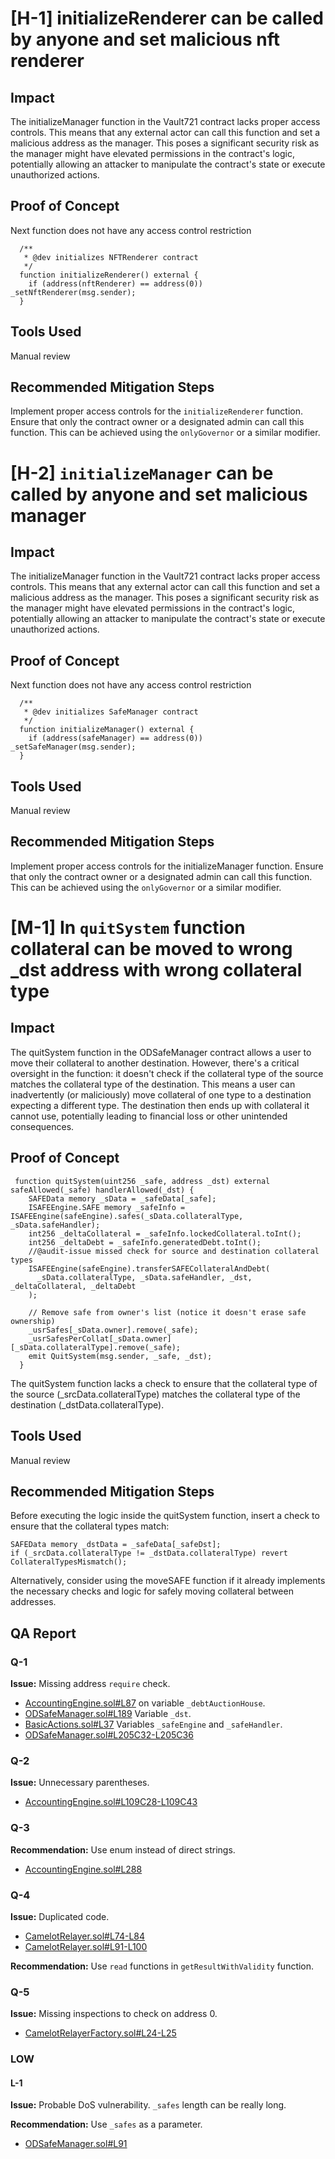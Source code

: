# [H-1] initializeRenderer can be called by anyone and set malicious nft renderer

## Impact
The initializeManager function in the Vault721 contract lacks proper access controls. This means that any external actor can call this function and set a malicious address as the manager. This poses a significant security risk as the manager might have elevated permissions in the contract's logic, potentially allowing an attacker to manipulate the contract's state or execute unauthorized actions.

## Proof of Concept
Next function does not have any access control restriction
```solidity
  /**
   * @dev initializes NFTRenderer contract
   */
  function initializeRenderer() external {
    if (address(nftRenderer) == address(0)) _setNftRenderer(msg.sender);
  }
```

## Tools Used
Manual review

## Recommended Mitigation Steps
Implement proper access controls for the `initializeRenderer` function. Ensure that only the contract owner or a designated admin can call this function. This can be achieved using the `onlyGovernor` or a similar modifier.


# [H-2] `initializeManager` can be called by anyone and set malicious manager

## Impact
The initializeManager function in the Vault721 contract lacks proper access controls. This means that any external actor can call this function and set a malicious address as the manager. This poses a significant security risk as the manager might have elevated permissions in the contract's logic, potentially allowing an attacker to manipulate the contract's state or execute unauthorized actions.

## Proof of Concept
Next function does not have any access control restriction
```solidity
  /**
   * @dev initializes SafeManager contract
   */
  function initializeManager() external {
    if (address(safeManager) == address(0)) _setSafeManager(msg.sender);
  }
```

## Tools Used
Manual review

## Recommended Mitigation Steps
Implement proper access controls for the initializeManager function. Ensure that only the contract owner or a designated admin can call this function. This can be achieved using the `onlyGovernor` or a similar modifier.

# [M-1] In `quitSystem` function collateral can be moved to wrong _dst address with wrong collateral type

## Impact
The quitSystem function in the ODSafeManager contract allows a user to move their collateral to another destination. However, there's a critical oversight in the function: it doesn't check if the collateral type of the source matches the collateral type of the destination. This means a user can inadvertently (or maliciously) move collateral of one type to a destination expecting a different type. The destination then ends up with collateral it cannot use, potentially leading to financial loss or other unintended consequences.

## Proof of Concept
```solidity
 function quitSystem(uint256 _safe, address _dst) external safeAllowed(_safe) handlerAllowed(_dst) {
    SAFEData memory _sData = _safeData[_safe];
    ISAFEEngine.SAFE memory _safeInfo = ISAFEEngine(safeEngine).safes(_sData.collateralType, _sData.safeHandler);
    int256 _deltaCollateral = _safeInfo.lockedCollateral.toInt();
    int256 _deltaDebt = _safeInfo.generatedDebt.toInt();
    //@audit-issue missed check for source and destination collateral types
    ISAFEEngine(safeEngine).transferSAFECollateralAndDebt(
      _sData.collateralType, _sData.safeHandler, _dst, _deltaCollateral, _deltaDebt
    );

    // Remove safe from owner's list (notice it doesn't erase safe ownership)
    _usrSafes[_sData.owner].remove(_safe);
    _usrSafesPerCollat[_sData.owner][_sData.collateralType].remove(_safe);
    emit QuitSystem(msg.sender, _safe, _dst);
  }
```

The quitSystem function lacks a check to ensure that the collateral type of the source (_srcData.collateralType) matches the collateral type of the destination (_dstData.collateralType).

## Tools Used
Manual review

## Recommended Mitigation Steps
Before executing the logic inside the quitSystem function, insert a check to ensure that the collateral types match:
```solidity
SAFEData memory _dstData = _safeData[_safeDst];
if (_srcData.collateralType != _dstData.collateralType) revert CollateralTypesMismatch();
```
Alternatively, consider using the moveSAFE function if it already implements the necessary checks and logic for safely moving collateral between addresses.

## QA Report

### Q-1
**Issue:** Missing address `require` check.

- [AccountingEngine.sol#L87](https://github.com/open-dollar/od-contracts/blob/v1.5.5-audit/src/contracts/AccountingEngine.sol#L87) on variable `_debtAuctionHouse`.
- [ODSafeManager.sol#L189](https://github.com/open-dollar/od-contracts/blob/v1.5.5-audit/src/contracts/proxies/ODSafeManager.sol#L189) Variable `_dst`.
- [BasicActions.sol#L37](https://github.com/open-dollar/od-contracts/blob/v1.5.5-audit/src/contracts/proxies/actions/BasicActions.sol#L37) Variables `_safeEngine` and `_safeHandler`.
- [ODSafeManager.sol#L205C32-L205C36](https://github.com/open-dollar/od-contracts/blob/v1.5.5-audit/src/contracts/proxies/ODSafeManager.sol#L205C32-L205C36)

### Q-2
**Issue:** Unnecessary parentheses.

- [AccountingEngine.sol#L109C28-L109C43](https://github.com/open-dollar/od-contracts/blob/v1.5.5-audit/src/contracts/AccountingEngine.sol#L109C28-L109C43)

### Q-3
**Recommendation:** Use enum instead of direct strings.

- [AccountingEngine.sol#L288](https://github.com/open-dollar/od-contracts/blob/v1.5.5-audit/src/contracts/AccountingEngine.sol#L288)

### Q-4
**Issue:** Duplicated code.

- [CamelotRelayer.sol#L74-L84](https://github.com/open-dollar/od-contracts/blob/v1.5.5-audit/src/contracts/oracles/CamelotRelayer.sol#L74-L84)
- [CamelotRelayer.sol#L91-L100](https://github.com/open-dollar/od-contracts/blob/v1.5.5-audit/src/contracts/oracles/CamelotRelayer.sol#L91-L100)

**Recommendation:** Use `read` functions in `getResultWithValidity` function.

### Q-5
**Issue:** Missing inspections to check on address 0.

- [CamelotRelayerFactory.sol#L24-L25](https://github.com/open-dollar/od-contracts/blob/v1.5.5-audit/src/contracts/factories/CamelotRelayerFactory.sol#L24-L25)

### LOW

#### L-1
**Issue:** Probable DoS vulnerability. `_safes` length can be really long.

**Recommendation:** Use `_safes` as a parameter.

- [ODSafeManager.sol#L91](https://github.com/open-dollar/od-contracts/blob/v1.5.5-audit/src/contracts/proxies/ODSafeManager.sol#L91)




